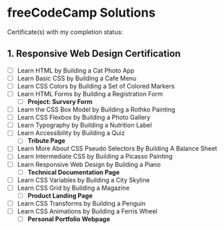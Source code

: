 # freeCodeCamp Solutions

Certificate(s) with my completion status:

## 1. Responsive Web Design Certification
- [ ] Learn HTML by Building a Cat Photo App 
- [ ] Learn Basic CSS by Building a Cafe Menu
- [ ] Learn CSS Colors by Building a Set of Colored Markers
- [ ] Learn HTML Forms by Building a Registration Form
    - [ ] **Project: Survery Form**
    
- [ ] Learn the CSS Box Model by Building a Rothko Painting
- [ ] Learn CSS Flexbox by Building a Photo Gallery
- [ ] Learn Typography by Building a Nutrition Label
- [ ] Learn Accessibility by Building a Quiz
   - [ ] **Tribute Page**
   
- [ ] Learn More About CSS Pseudo Selectors By Building A Balance Sheet
- [ ] Learn Intermediate CSS by Building a Picasso Painting
- [ ] Learn Responsive Web Design by Building a Piano
   - [ ] **Technical Documentation Page**

- [ ] Learn CSS Variables by Building a City Skyline
- [ ] Learn CSS Grid by Building a Magazine
   - [ ] **Product Landing Page**

- [ ] Learn CSS Transforms by Building a Penguin
- [ ] Learn CSS Animations by Building a Ferris Wheel 
   - [ ] **Personal Portfolio Webpage**